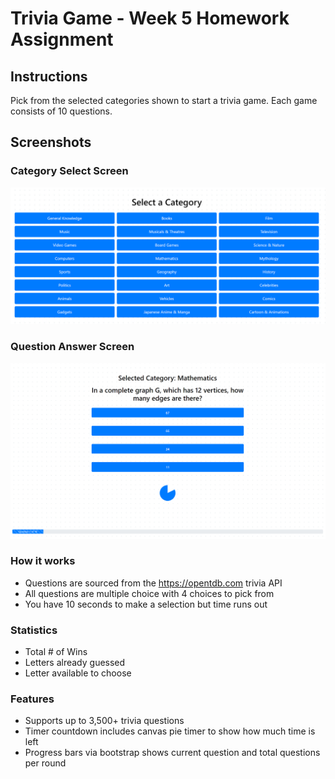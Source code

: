 # Trivia Game - Week 5 Homework Assignment

## Instructions
Pick from the selected categories shown to start a trivia game. Each game consists of 10 questions.

## Screenshots

### Category Select Screen
![image](/assets/images/intro_screen.png)

### Question Answer Screen
![image](/assets/images/question_screen.png)

### How it works
- Questions are sourced from the https://opentdb.com trivia API
- All questions are multiple choice with 4 choices to pick from
- You have 10 seconds to make a selection but time runs out

### Statistics
- Total # of Wins
- Letters already guessed
- Letter available to choose

### Features
- Supports up to 3,500+ trivia questions
- Timer countdown includes canvas pie timer to show how much time is left
- Progress bars via bootstrap shows current question and total questions per round

